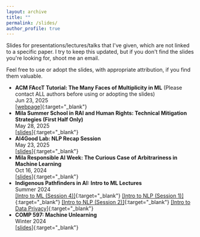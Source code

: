 ```yaml
---
layout: archive
title: ""
permalink: /slides/
author_profile: true
---
```


<!-- When adding new publications, leave two spaces at the end of every line to go to the next line! -->

Slides for presentations/lectures/talks that I've given, which are not linked to a specific paper.
I try to keep this updated, but if you don't find the slides you're looking for, shoot me an email.

Feel free to use or adopt the slides, with appropriate attribution, if you find them valuable.

* **ACM FAccT Tutorial: The Many Faces of Multiplicity in ML** (Please contact ALL authors before using or adopting the slides)  
Jun 23, 2025  
[\[webpage\]](http://prakharg24.github.io/multiplicity-tutorial/){:target="_blank"}
* **Mila Summer School in RAI and Human Rights: Technical Mitigation Strategies (First Half Only)**  
May 28, 2025  
[\[slides\]](http://prakharg24.github.io/files/technical_mitigation_slides.pdf){:target="_blank"}
* **AI4Good Lab: NLP Recap Session**  
May 23, 2025  
[\[slides\]](http://prakharg24.github.io/files/nlp_recap_slides.pdf){:target="_blank"}
* **Mila Responsible AI Week: The Curious Case of Arbitrariness in Machine Learning**  
Oct 16, 2024  
[\[slides\]](http://prakharg24.github.io/files/raiw_slides.pdf){:target="_blank"}
* **Indigenous Pathfinders in AI: Intro to ML Lectures**  
Summer 2024  
[\[Intro to ML (Session 4)\]](http://prakharg24.github.io/files/ipai_intro4_slides.pdf){:target="_blank"} [\[Intro to NLP (Session 1)\]](http://prakharg24.github.io/files/ipai_nlp_part1_slides.pdf){:target="_blank"} [\[Intro to NLP (Session 2)\]](http://prakharg24.github.io/files/ipai_nlp_part2_slides.pdf){:target="_blank"} [\[Intro to Data Privacy\]](http://prakharg24.github.io/files/ipai_privacy_slides.pdf){:target="_blank"}
* **COMP 597: Machine Unlearning**  
Winter 2024  
[\[slides\]](http://prakharg24.github.io/files/unlearning_slides.pdf){:target="_blank"}
